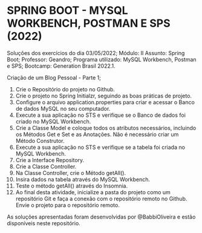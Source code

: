#  SPRING BOOT - MYSQL WORKBENCH, POSTMAN E SPS (2022)

Soluções dos exercícios do dia 03/05/2022;
Módulo: II
Assunto: Spring Boot;
Professor: Geandro;
Programa utilizado: MySQL Workbench, Postman e SPS;
Bootcamp: Generation Brasil 2022.1.

Criação de um Blog Pessoal - Parte 1;

1. Crie o Repositório do projeto no Github.
2. Crie o projeto no Spring Initialzr, seguindo as boas práticas de projeto.
3. Configure o arquivo application.properties para criar e acessar o Banco de dados MySQL no seu computador.
4. Execute a sua aplicação no STS e verifique se o Banco de dados foi criado no MySQL Workbench.
5. Crie a Classe Model e coloque todos os atributos necessários, incluindo os Métodos Get e Set e as Anotações. Não é necessário criar um Método Construtor.
6. Execute a sua aplicação no STS e verifique se a tabela foi criada no MySQL Workbench.
7. Crie a Interface Repository.
8. Crie a Classe Controller.
9. Na Classe Controller, crie o Método getAll().
10. Insira dados na tabela através do MySQL Workbench.
11. Teste o método getAll() através do Insomnia.
12. Ao final desta atividade, inicialize a pasta do projeto como um repositório Git e faça a conexão com o repositório remoto no Github. Envie o projeto para o repositório remoto.


As soluções apresentadas foram desenvolvidas por @BabbiOliveira e estão disponíveis neste repositório.
